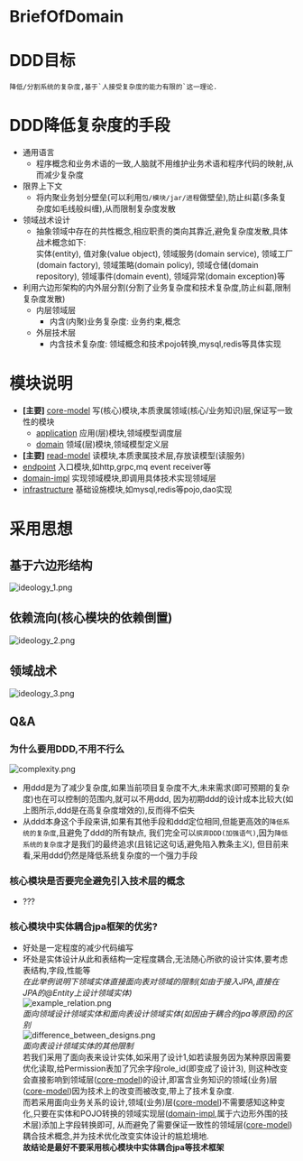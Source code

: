 # BriefOfDomain
# DDD目标
    降低/分割系统的复杂度,基于`人接受复杂度的能力有限的`这一理论.
# DDD降低复杂度的手段
* 通用语言
  * 程序概念和业务术语的一致,人脑就不用维护业务术语和程序代码的映射,从而减少复杂度
* 限界上下文
  * 将内聚业务划分壁垒(可以利用`包/模块/jar/进程`做壁垒),防止纠葛(多条复杂度如毛线般纠缠),从而限制复杂度发散
* 领域战术设计
  * 抽象领域中存在的共性概念,相应职责的类向其靠近,避免复杂度发散,具体战术概念如下:  
  实体(entity), 值对象(value object), 领域服务(domain service), 领域工厂(domain factory), 领域策略(domain policy), 
  领域仓储(domain repository), 领域事件(domain event), 领域异常(domain exception)等
* 利用六边形架构的内外层分割(分割了业务复杂度和技术复杂度,防止纠葛,限制复杂度发散)
  * 内层领域层
    * 内含(内聚)业务复杂度: 业务约束,概念
  * 外层技术层
    * 内含技术复杂度: 领域概念和技术pojo转换,mysql,redis等具体实现

# 模块说明
* __[主要]__ [core-model](core-model) 写(核心)模块,本质隶属领域(核心/业务知识)层,保证写一致性的模块
  * [application](core-model%2Fapplication) 应用(层)模块,领域模型调度层
  * [domain](core-model%2Fdomain) 领域(层)模块,领域模型定义层
* __[主要]__ [read-model](read-model) 读模块,本质隶属技术层,存放读模型(读服务)
* [endpoint](endpoint) 入口模块,如http,grpc,mq event receiver等
* [domain-impl](domain-impl) 实现领域模块,即调用具体技术实现领域层
* [infrastructure](infrastructure) 基础设施模块,如mysql,redis等pojo,dao实现

# 采用思想
## 基于六边形结构
![ideology_1.png](img/ideology_1.png)
## 依赖流向(核心模块的依赖倒置)
![ideology_2.png](img/ideology_2.png)
## 领域战术
![ideology_3.png](img/ideology_3.png)

  
## Q&A  
### 为什么要用DDD,不用不行么
![complexity.png](img%2Fcomplexity.png)
* 用ddd是为了减少复杂度,如果当前项目复杂度不大,未来需求(即可预期的复杂度)也在可以控制的范围内,就可以不用ddd,
因为初期ddd的设计成本比较大(如上图所示,ddd是在高复杂度增效的),反而得不偿失
* 从ddd本身这个手段来讲,如果有其他手段和ddd定位相同,但能更高效的`降低系统的复杂度`,且避免了ddd的所有缺点,
我们完全可以`摈弃DDD(加强语气)`,因为`降低系统的复杂度`才是我们的最终追求(且铭记这句话,避免陷入教条主义),
但目前来看,采用ddd仍然是降低系统复杂度的一个强力手段  
### 核心模块是否要完全避免引入技术层的概念
* ???
### 核心模块中实体耦合jpa框架的优劣?  
* 好处是一定程度的减少代码编写
* 坏处是实体设计从此和表结构一定程度耦合,无法随心所欲的设计实体,要考虑表结构,字段,性能等  
  _在此举例说明下领域实体直接面向表对领域的限制(如由于接入JPA,直接在JPA的@Entity上设计领域实体)_  
  ![example_relation.png](img/example_relation.png)  
  _面向领域设计领域实体和面向表设计领域实体(如因由于耦合的jpa等原因)的区别_  
  ![difference_between_designs.png](img/difference_between_designs.png)    
  _面向表设计领域实体的其他限制_    
  若我们采用了面向表来设计实体,如采用了设计1,如若读服务因为某种原因需要优化读取,给Permission表加了冗余字段role_id(即变成了设计3),
  则这种改变会直接影响到领域层([core-model](core-model))的设计,即富含业务知识的领域(业务)层([core-model](core-model))因为技术上的改变而被改变,带上了技术复杂度.  
  而若采用面向业务关系的设计,领域(业务)层([core-model](core-model))不需要感知这种变化,只要在实体和POJO转换的领域实现层([domain-impl](domain-impl),属于六边形外围的技术层)添加上字段转换即可,
  从而避免了需要保证一致性的领域层([core-model](core-model))耦合技术概念,并为技术优化改变实体设计的尴尬境地.    
  __故结论是最好不要采用核心模块中实体耦合jpa等技术框架__
   
  